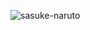 ![sasuke-naruto](https://user-images.githubusercontent.com/115106616/220652165-6112a6bd-6d25-40f8-930a-13dfb8df11fd.gif)
